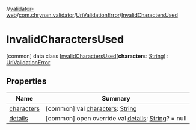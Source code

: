 //[validator-web](../../../../index.md)/[com.chrynan.validator](../../index.md)/[UriValidationError](../index.md)/[InvalidCharactersUsed](index.md)



# InvalidCharactersUsed  
 [common] data class [InvalidCharactersUsed](index.md)(**characters**: [String](https://kotlinlang.org/api/latest/jvm/stdlib/kotlin/-string/index.html)) : [UriValidationError](../index.md)   


## Properties  
  
|  Name |  Summary | 
|---|---|
| <a name="com.chrynan.validator/UriValidationError.InvalidCharactersUsed/characters/#/PointingToDeclaration/"></a>[characters](characters.md)| <a name="com.chrynan.validator/UriValidationError.InvalidCharactersUsed/characters/#/PointingToDeclaration/"></a> [common] val [characters](characters.md): [String](https://kotlinlang.org/api/latest/jvm/stdlib/kotlin/-string/index.html)   <br>|
| <a name="com.chrynan.validator/UriValidationError.InvalidCharactersUsed/details/#/PointingToDeclaration/"></a>[details](index.md#%5Bcom.chrynan.validator%2FUriValidationError.InvalidCharactersUsed%2Fdetails%2F%23%2FPointingToDeclaration%2F%5D%2FProperties%2F164174828)| <a name="com.chrynan.validator/UriValidationError.InvalidCharactersUsed/details/#/PointingToDeclaration/"></a> [common] open override val [details](index.md#%5Bcom.chrynan.validator%2FUriValidationError.InvalidCharactersUsed%2Fdetails%2F%23%2FPointingToDeclaration%2F%5D%2FProperties%2F164174828): [String](https://kotlinlang.org/api/latest/jvm/stdlib/kotlin/-string/index.html)? = null   <br>|

